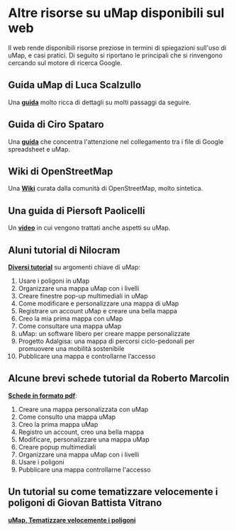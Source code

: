 # Altre risorse su uMap disponibili sul web

Il web rende disponibili risorse preziose in termini di spiegazioni sull'uso di uMap, e casi pratici. Di seguito si riportano le principali che si rinvengono cercando sul motore di ricerca Google.


## Guida uMap di Luca Scalzullo

Una [**guida**](https://sites.google.com/view/lucascalzullo/lezioni-e-tutorial/umap) molto ricca di dettagli su molti passaggi da seguire.

## Guida di Ciro Spataro

Una [**guida**](https://cirospat.readthedocs.io/it/latest/tutorial-googledrive-to-umap.html) che concentra l'attenzione nel collegamento tra i file di Google spreadsheet e uMap.

## Wiki di OpenStreetMap

Una [**Wiki**](https://wiki.openstreetmap.org/wiki/IT:UMap/Guide) curata dalla comunità di OpenStreetMap, molto sintetica.

## Una guida di Piersoft Paolicelli

Un [**video**](https://www.piersoft.it/tutorial-datawrapper-umap-e-linkedopendata-mibact/) in cui vengono trattati anche aspetti su uMap.

## Aluni tutorial di Nilocram

[**Diversi tutorial**](https://nilocram.wordpress.com/?s=umap) su argomenti chiave di uMap:

   1. Usare i poligoni in uMap
   2. Organizzare una mappa uMap con i livelli
   3. Creare finestre pop-up multimediali in uMap
   4. Come modificare e personalizzare una mappa di uMap
   5. Registrare un account uMap e creare una bella mappa
   6. Creo la mia prima mappa con uMap
   7. Come consultare una mappa uMap
   8. uMap: un software libero per creare mappe personalizzate
   9. Progetto Adalgisa: una mappa di percorsi ciclo-pedonali per promuovere una mobilità sostenibile
   10. Pubblicare una mappa e controllarne l’accesso

## Alcune brevi schede tutorial da Roberto Marcolin

[**Schede in formato pdf**](https://roberto-marcolin.canoprof.fr/eleve/uMap):

   1. Creare una mappa personalizzata con uMap
   2. Come consulto una mappa uMap
   3. Creo la prima mappa uMap
   4. Registro un account, creo una bella mappa
   5. Modificare, personalizzare una mappa uMap
   6. Creare popup multimediali
   7. Organizzare una mappa uMap con i livelli
   8. Usare i poligoni
   9. Pubblicare una mappa controllarne l'accesso

## Un tutorial su come tematizzare velocemente i poligoni di Giovan Battista Vitrano

[**uMap, Tematizzare velocemente i poligoni**](https://medium.com/coseerobe/umap-tematizzare-velocemente-i-poligoni-71e75e596c89)

